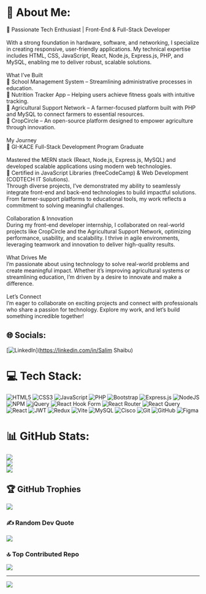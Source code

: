 # 💫 About Me:
🚀 Passionate Tech Enthusiast | Front-End & Full-Stack Developer<br><br>With a strong foundation in hardware, software, and networking, I specialize in creating responsive, user-friendly applications. My technical expertise includes HTML, CSS, JavaScript, React, Node.js, Express.js, PHP, and MySQL, enabling me to deliver robust, scalable solutions.<br><br>What I’ve Built<br>🔹 School Management System – Streamlining administrative processes in education.<br>🔹 Nutrition Tracker App – Helping users achieve fitness goals with intuitive tracking.<br>🔹 Agricultural Support Network – A farmer-focused platform built with PHP and MySQL to connect farmers to essential resources.<br>🔹 CropCircle – An open-source platform designed to empower agriculture through innovation.<br><br>My Journey<br>🌟 GI-KACE Full-Stack Development Program Graduate<br><br>Mastered the MERN stack (React, Node.js, Express.js, MySQL) and developed scalable applications using modern web technologies.<br>🌟 Certified in JavaScript Libraries (freeCodeCamp) & Web Development (CODTECH IT Solutions).<br>Through diverse projects, I’ve demonstrated my ability to seamlessly integrate front-end and back-end technologies to build impactful solutions. From farmer-support platforms to educational tools, my work reflects a commitment to solving meaningful challenges.<br><br>Collaboration & Innovation<br>During my front-end developer internship, I collaborated on real-world projects like CropCircle and the Agricultural Support Network, optimizing performance, usability, and scalability. I thrive in agile environments, leveraging teamwork and innovation to deliver high-quality results.<br><br>What Drives Me<br>I’m passionate about using technology to solve real-world problems and create meaningful impact. Whether it’s improving agricultural systems or streamlining education, I’m driven by a desire to innovate and make a difference.<br><br>Let’s Connect<br>I’m eager to collaborate on exciting projects and connect with professionals who share a passion for technology. Explore my work, and let’s build something incredible together!


## 🌐 Socials:
[![LinkedIn](https://img.shields.io/badge/LinkedIn-%230077B5.svg?logo=linkedin&logoColor=white)](https://linkedin.com/in/Salim Shaibu) 

# 💻 Tech Stack:
![HTML5](https://img.shields.io/badge/html5-%23E34F26.svg?style=for-the-badge&logo=html5&logoColor=white) ![CSS3](https://img.shields.io/badge/css3-%231572B6.svg?style=for-the-badge&logo=css3&logoColor=white) ![JavaScript](https://img.shields.io/badge/javascript-%23323330.svg?style=for-the-badge&logo=javascript&logoColor=%23F7DF1E) ![PHP](https://img.shields.io/badge/php-%23777BB4.svg?style=for-the-badge&logo=php&logoColor=white) ![Bootstrap](https://img.shields.io/badge/bootstrap-%238511FA.svg?style=for-the-badge&logo=bootstrap&logoColor=white) ![Express.js](https://img.shields.io/badge/express.js-%23404d59.svg?style=for-the-badge&logo=express&logoColor=%2361DAFB) ![NodeJS](https://img.shields.io/badge/node.js-6DA55F?style=for-the-badge&logo=node.js&logoColor=white) ![NPM](https://img.shields.io/badge/NPM-%23CB3837.svg?style=for-the-badge&logo=npm&logoColor=white) ![jQuery](https://img.shields.io/badge/jquery-%230769AD.svg?style=for-the-badge&logo=jquery&logoColor=white) ![React Hook Form](https://img.shields.io/badge/React%20Hook%20Form-%23EC5990.svg?style=for-the-badge&logo=reacthookform&logoColor=white) ![React Router](https://img.shields.io/badge/React_Router-CA4245?style=for-the-badge&logo=react-router&logoColor=white) ![React Query](https://img.shields.io/badge/-React%20Query-FF4154?style=for-the-badge&logo=react%20query&logoColor=white) ![React](https://img.shields.io/badge/react-%2320232a.svg?style=for-the-badge&logo=react&logoColor=%2361DAFB) ![JWT](https://img.shields.io/badge/JWT-black?style=for-the-badge&logo=JSON%20web%20tokens) ![Redux](https://img.shields.io/badge/redux-%23593d88.svg?style=for-the-badge&logo=redux&logoColor=white) ![Vite](https://img.shields.io/badge/vite-%23646CFF.svg?style=for-the-badge&logo=vite&logoColor=white) ![MySQL](https://img.shields.io/badge/mysql-4479A1.svg?style=for-the-badge&logo=mysql&logoColor=white) ![Cisco](https://img.shields.io/badge/cisco-%23049fd9.svg?style=for-the-badge&logo=cisco&logoColor=black) ![Git](https://img.shields.io/badge/git-%23F05033.svg?style=for-the-badge&logo=git&logoColor=white) ![GitHub](https://img.shields.io/badge/github-%23121011.svg?style=for-the-badge&logo=github&logoColor=white) ![Figma](https://img.shields.io/badge/figma-%23F24E1E.svg?style=for-the-badge&logo=figma&logoColor=white)
# 📊 GitHub Stats:
![](https://github-readme-stats.vercel.app/api?username=shaibusalim&theme=dark&hide_border=false&include_all_commits=false&count_private=false)<br/>
![](https://github-readme-streak-stats.herokuapp.com/?user=shaibusalim&theme=dark&hide_border=false)<br/>
![](https://github-readme-stats.vercel.app/api/top-langs/?username=shaibusalim&theme=dark&hide_border=false&include_all_commits=false&count_private=false&layout=compact)

## 🏆 GitHub Trophies
![](https://github-profile-trophy.vercel.app/?username=shaibusalim&theme=radical&no-frame=false&no-bg=true&margin-w=4)

### ✍️ Random Dev Quote
![](https://quotes-github-readme.vercel.app/api?type=horizontal&theme=radical)

### 🔝 Top Contributed Repo
![](https://github-contributor-stats.vercel.app/api?username=shaibusalim&limit=5&theme=dark&combine_all_yearly_contributions=true)

---
[![](https://visitcount.itsvg.in/api?id=shaibusalim&icon=0&color=0)](https://visitcount.itsvg.in)

<!-- Proudly created with GPRM ( https://gprm.itsvg.in ) -->
